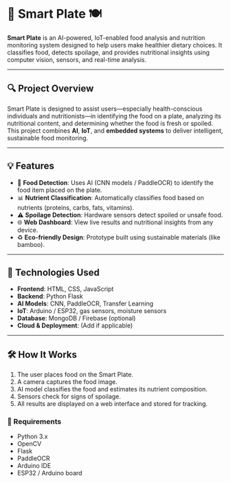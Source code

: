 # 🥗 Smart Plate 🍽️

**Smart Plate** is an AI-powered, IoT-enabled food analysis and nutrition monitoring system designed to help users make healthier dietary choices. It classifies food, detects spoilage, and provides nutritional insights using computer vision, sensors, and real-time analysis.

---

## 🔍 Project Overview

Smart Plate is designed to assist users—especially health-conscious individuals and nutritionists—in identifying the food on a plate, analyzing its nutritional content, and determining whether the food is fresh or spoiled. This project combines **AI**, **IoT**, and **embedded systems** to deliver intelligent, sustainable food monitoring.

---

## 💡 Features

- 🍱 **Food Detection**: Uses AI (CNN models / PaddleOCR) to identify the food item placed on the plate.
- 📊 **Nutrient Classification**: Automatically classifies food based on nutrients (proteins, carbs, fats, vitamins).
- ⚠️ **Spoilage Detection**: Hardware sensors detect spoiled or unsafe food.
- 🌐 **Web Dashboard**: View live results and nutritional insights from any device.
- ♻️ **Eco-friendly Design**: Prototype built using sustainable materials (like bamboo).

---

## 🧠 Technologies Used

- **Frontend**: HTML, CSS, JavaScript
- **Backend**: Python Flask
- **AI Models**: CNN, PaddleOCR, Transfer Learning
- **IoT**: Arduino / ESP32, gas sensors, moisture sensors
- **Database**: MongoDB / Firebase (optional)
- **Cloud & Deployment**: (Add if applicable)

---

## 🛠️ How It Works

1. The user places food on the Smart Plate.
2. A camera captures the food image.
3. AI model classifies the food and estimates its nutrient composition.
4. Sensors check for signs of spoilage.
5. All results are displayed on a web interface and stored for tracking.



### 🔧 Requirements

- Python 3.x
- OpenCV
- Flask
- PaddleOCR
- Arduino IDE
- ESP32 / Arduino board

